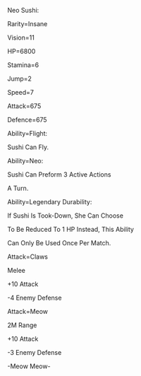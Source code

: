 Neo Sushi:

Rarity=Insane

Vision=11

HP=6800

Stamina=6

Jump=2

Speed=7

Attack=675

Defence=675

Ability=Flight:

Sushi Can Fly.

Ability=Neo:

Sushi Can Preform 3 Active Actions

A Turn.

Ability=Legendary Durability:

If Sushi Is Took-Down, She Can Choose

To Be Reduced To 1 HP Instead, This Ability

Can Only Be Used Once Per Match.

Attack=Claws

Melee

+10 Attack

-4 Enemy Defense

Attack=Meow

2M Range

+10 Attack

-3 Enemy Defense

-Meow Meow-

